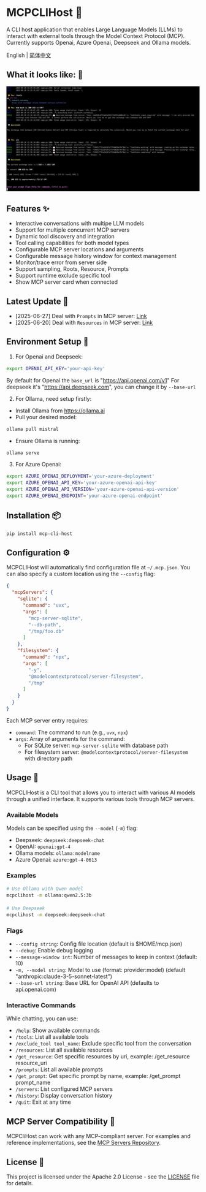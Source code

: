 # MCPCLIHost 🤖

A CLI host application that enables Large Language Models (LLMs) to interact with external tools through the Model Context Protocol (MCP). Currently supports Openai, Azure Openai, Deepseek and Ollama models.

English | [简体中文](./README-zh.md)

## What it looks like: 🤠
![snapshot](./mcp-cli-host.png)

## Features ✨

- Interactive conversations with multipe LLM models
- Support for multiple concurrent MCP servers
- Dynamic tool discovery and integration
- Tool calling capabilities for both model types
- Configurable MCP server locations and arguments
- Configurable message history window for context management
- Monitor/trace error from server side
- Support sampling, Roots, Resource, Prompts
- Support runtime exclude specific tool
- Show MCP server card when connected

## Latest Update 💌
- [2025-06-27] Deal with `Prompts` in MCP server: [Link](./docs/prompts_usage.md)
- [2025-06-20] Deal with `Resources` in MCP server: [Link](./docs/resource_templates_implements.md)

## Environment Setup 🔧

1. For Openai and Deepseek:
```bash
export OPENAI_API_KEY='your-api-key'
```
By default for Openai the `base_url` is "https://api.openai.com/v1"
For deepseek it's "https://api.deepseek.com", you can change it by `--base-url`

2. For Ollama, need setup firstly:
- Install Ollama from https://ollama.ai
- Pull your desired model:
```bash
ollama pull mistral
```
- Ensure Ollama is running:
```bash
ollama serve
```
3. For Azure Openai:
```bash
export AZURE_OPENAI_DEPLOYMENT='your-azure-deployment'
export AZURE_OPENAI_API_KEY='your-azure-openai-api-key'
export AZURE_OPENAI_API_VERSION='your-azure-openai-api-version'
export AZURE_OPENAI_ENDPOINT='your-azure-openai-endpoint'
```
## Installation 📦

```bash
pip install mcp-cli-host
```

## Configuration ⚙️

MCPCLIHost will automatically find configuration file at `~/.mcp.json`. You can also specify a custom location using the `--config` flag:

```json
{
  "mcpServers": {
    "sqlite": {
      "command": "uvx",
      "args": [
        "mcp-server-sqlite",
        "--db-path",
        "/tmp/foo.db"
      ]
    },
    "filesystem": {
      "command": "npx",
      "args": [
        "-y",
        "@modelcontextprotocol/server-filesystem",
        "/tmp"
      ]
    }
  }
}
```

Each MCP server entry requires:
- `command`: The command to run (e.g., `uvx`, `npx`) 
- `args`: Array of arguments for the command:
  - For SQLite server: `mcp-server-sqlite` with database path
  - For filesystem server: `@modelcontextprotocol/server-filesystem` with directory path

## Usage 🚀

MCPCLIHost is a CLI tool that allows you to interact with various AI models through a unified interface. It supports various tools through MCP servers.

### Available Models
Models can be specified using the `--model` (`-m`) flag:
- Deepseek: `deepseek:deepseek-chat`
- OpenAI: `openai:gpt-4`
- Ollama models: `ollama:modelname`
- Azure Openai: `azure:gpt-4-0613`

### Examples
```bash
# Use Ollama with Qwen model
mcpclihost -m ollama:qwen2.5:3b

# Use Deepseek
mcpclihost -m deepseek:deepseek-chat
```

### Flags
- `--config string`: Config file location (default is $HOME/mcp.json)
- `--debug`: Enable debug logging
- `--message-window int`: Number of messages to keep in context (default: 10)
- `-m, --model string`: Model to use (format: provider:model) (default "anthropic:claude-3-5-sonnet-latest")
- `--base-url string`: Base URL for OpenAI API (defaults to api.openai.com)

### Interactive Commands

While chatting, you can use:
- `/help`: Show available commands
- `/tools`: List all available tools
- `/exclude_tool tool_name`: Exclude specific tool from the conversation
- `/resources`: List all available resources
- `/get_resource`: Get specific resources by uri, example: /get_resource resource_uri
- `/prompts`: List all available prompts
- `/get_prompt`: Get specific prompt by name, example: /get_prompt prompt_name
- `/servers`: List configured MCP servers
- `/history`: Display conversation history
- `/quit`: Exit at any time


## MCP Server Compatibility 🔌

MCPCliHost can work with any MCP-compliant server. For examples and reference implementations, see the [MCP Servers Repository](https://github.com/modelcontextprotocol/servers).


## License 📄

This project is licensed under the Apache 2.0 License - see the [LICENSE](LICENSE) file for details.

